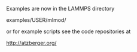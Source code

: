 Examples are now in the LAMMPS directory

examples/USER/mlmod/

or for example scripts see the code repositories at

http://atzberger.org/



